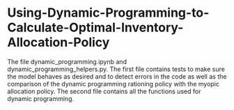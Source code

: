 # Using-Dynamic-Programming-to-Calculate-Optimal-Inventory-Allocation-Policy
The file dynamic_programming.ipynb and dynamic_programming_helpers.py. 
The first file contains tests to make sure the model behaves as desired and to detect errors in the code as well as the comparison of the dynamic programming rationing policy with the myopic allocation policy.
The second file contains all the functions used for dynamic programming.
